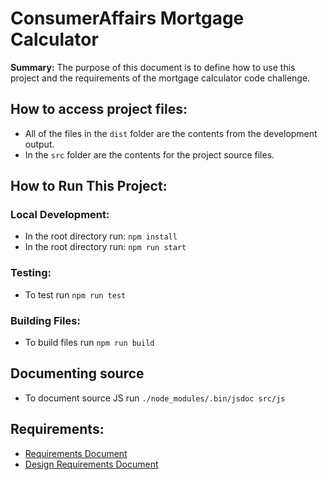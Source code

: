 # ConsumerAffairs Mortgage Calculator

__Summary:__ The purpose of this document is to define how to use this project and the requirements of the mortgage calculator code challenge.

## How to access project files:
- All of the files in the `dist` folder are the contents from the development output.
- In the `src` folder are the contents for the project source files.

## How to Run This Project:
### Local Development:
- In the root directory run: `npm install`
- In the root directory run: `npm run start`

### Testing:
- To test run `npm run test`

### Building Files:
- To build files run `npm run build`

## Documenting source
- To document source JS run `./node_modules/.bin/jsdoc src/js`

## Requirements:
- [Requirements Document](https://docs.google.com/document/d/1M2vZ2QRg2kK7JruhyR7Xbw78oK4OSBQpXk7u_c3gexE/edit)
- [Design Requirements Document](https://www.figma.com/file/U4fYN0WD9zjaa6zqvhG5dq/Mortgage-Calculator?node-id=0%3A1)
